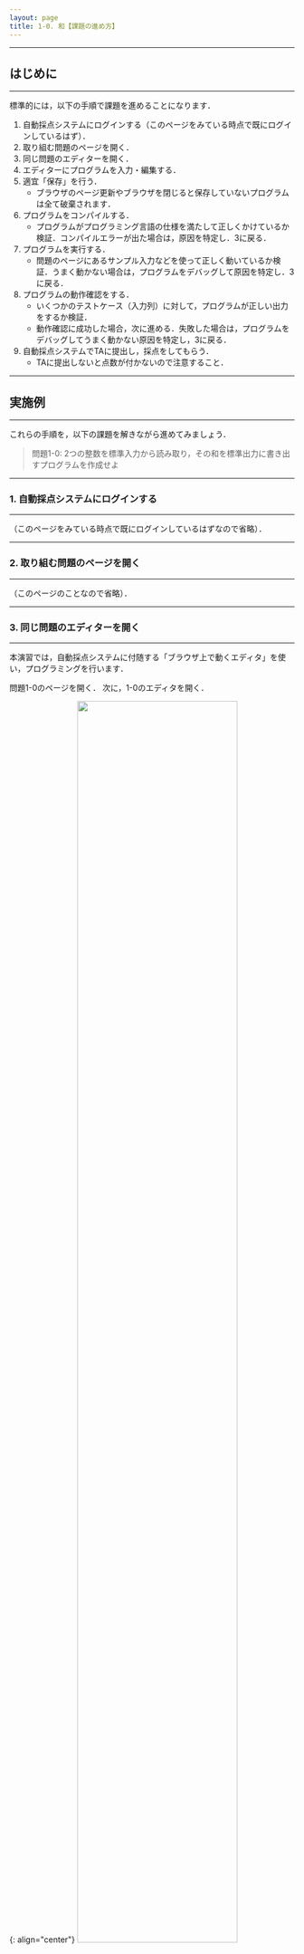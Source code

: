 ```yaml
---
layout: page
title: 1-0. 和【課題の進め方】
---
```


---
## はじめに
---

標準的には，以下の手順で課題を進めることになります．

1. 自動採点システムにログインする（このページをみている時点で既にログインしているはず）．
2. 取り組む問題のページを開く．
3. 同じ問題のエディターを開く．
4. エディターにプログラムを入力・編集する．
5. 適宜「保存」を行う．
   * ブラウザのページ更新やブラウザを閉じると保存していないプログラムは全て破棄されます．
6. プログラムをコンパイルする．
   * プログラムがプログラミング言語の仕様を満たして正しくかけているか検証．コンパイルエラーが出た場合は，原因を特定し．3に戻る．
7. プログラムを実行する．
   * 問題のページにあるサンプル入力などを使って正しく動いているか検証．うまく動かない場合は，プログラムをデバッグして原因を特定し．3に戻る． 
8. プログラムの動作確認をする．
   * いくつかのテストケース（入力列）に対して，プログラムが正しい出力をするか検証．
   * 動作確認に成功した場合，次に進める．失敗した場合は，プログラムをデバッグしてうまく動かない原因を特定し，3に戻る．
9. 自動採点システムでTAに提出し，採点をしてもらう．
   * TAに提出しないと点数が付かないので注意すること．

---
## 実施例
---

これらの手順を，以下の課題を解きながら進めてみましょう．

> 問題1-0: 2つの整数を標準入力から読み取り，その和を標準出力に書き出すプログラムを作成せよ


---
### 1. 自動採点システムにログインする
---
（このページをみている時点で既にログインしているはずなので省略）．

---
### 2. 取り組む問題のページを開く
---
（このページのことなので省略）．

---
### 3. 同じ問題のエディターを開く
---

本演習では，自動採点システムに付随する「ブラウザ上で動くエディタ」を使い，プログラミングを行います．

問題1-0のページを開く． 次に，1-0のエディタを開く．

{: align="center"}
<img src="p10-01.png" width="75%">

<br>

<br>

すると，以下のようなページが現れます．

{: align="center"}
<img src="p10-02.png" width="75%">  

---
### 4. エディターにプログラムを入力・編集する．
---

エディターページの黒い部分がエディターなので，以下のプログラムを入力してください．

- 実際の問題ではプログラムを自分で設計・実装することになります．

```
#include <stdio.h>

int main()
{
  int a, b;
  scanf("%d %d", &a, &b);
  printf("%d\n", a+b);
  return 0;
}
```
---
### 5. 適宜「保存」を行う
---

入力したソースコードを保存するために「保存」ボタンを押します．

{: align="center"}
<img src="p10-03.png" width="75%">

<br>

<br>

そうすると，保存履歴が追加されます．
履歴には最近のものから最大で100件表示されます．

{: align="center"}
<img src="p10-04.png" width="75%">

また，履歴のリンクをクリックすることで，いつでも保存した状態に戻ることができます．


---
### 6. プログラムをコンパイルする．
---

プログラムが完成したと思ったら，作成したプログラムをコンパイルします．
C言語のソースコードがコンピュータが実行できる形式（機械語）に翻訳されます．

通常は，ターミナルなどで以下のコマンドを入れます．ここで，`sum.c`はソースコードのファイル名となります．
```
$ gcc -Wall sum.c
```
プログラムが正しく書かれていれば，実際には，，実行ファイル`a.out`が作成されます．
- なお，`-Wall`はコンパイルエラーにはならないものの，ソースコードに問題がありそうな場合に警告を表示するためのオプションです．予期せぬバグを防止するために，このオプションは必ず付けることを推奨しています．

この演習では，全てサーバ側で処理するため，「保存 / コンパイル」ボタンをクリックします．
すると，内部的にコンパイルが行われ，正しければメッセージなし，なにか問題があれば，エラーメッセージが表示されます．

{: align="center"}
<img src="p10-05.png" width="75%">


---
### 7. プログラムを実行する．
---

コンパイルが正常に終了した場合，次に実際にプログラムを実行してみます．

本来は，`sum.c`から作成された`a.out`を実行するには，以下のコマンドを入力します．
```
$ ./a.out
```

この演習では，全てサーバ側で処理するため，「保存 / コンパイル / 実行」ボタンをクリックします．
すると，内部的にコンパイルとプログラムの実行が行われます．
このときに，「入力データ」に入れたものが，標準入力としてプログラムに渡されます．

{: align="center"}
<img src="p10-06.png" width="75%">

<br>

<br>

具体的に，上記のプログラムでは`scanf`関数により，標準入力（キーボード）からの入力待ちの状態になりますので，２つの整数を入力します．

例：`4 5`

「コンパイル/実行」ボタンを押すと実行結果が表示されます．

{: align="center"}
<img src="p10-07.png" width="75%">


実際に問題に取り組むときは，問題のページに書かれている実行例を入力し，期待通りの出力が得られることを確認してください．

上の例では，プログラムが正しく動作したので，デバッグは不要です．

---
### 8. プログラムの動作確認をする．
---

プログラムのコンパイル/実行が完了したら，動作確認に進みます．
エディターの下にある「動作確認」ボタンをクリックすると，内部で用意した入力と出力のセット（テストケース）に対して，プログラムの実行と出力の比較がされます．
全てのテストケースに正解した場合，動作確認成功となります．

{: align="center"}
<img src="p10-08.png" width="75%">

<br>

<br>

なお，このシステムは複数の受講生が同時に利用していますので，ボタンを押した順番に動作確認が行われます．
このため，ボタンを押した直後は「テスト中」と表示されます．
よほど混雑していない限り，評価はすぐに完了します．
動作確認に成功すると，次のような画面が表示されます．

{: align="center"}
<img src="p10-09.png" width="75%">

<br>

<br>

また黒いエディターの下には，実行結果が表示されています．

{: align="center"}
<img src="p10-10.png" width="75%">

`STDIN`は「標準入力から与えられた内容」，`STDOUT`は「標準出力からプログラムが出力した内容」，ここには表示されていませんが`STDERR`は「標準エラー出力から出力した内容」を表示しています．
この例では，`3 4`の入力に対してプログラムが`7`を返し，その出力が正しかったことを示しています．
失敗したと表示された場合は，失敗したテストケースが赤色で表示されますので，それに対してコンパイル/実行を行なうなどして，プログラムをデバッグしてください．

---
### 9. TAに動作確認に成功したことを報告し，採点をしてもらう．
---

動作確認に成功したら，TAに提出して採点してもらいます．仕様を満たさない場合は減点されるので，仕様をよく読んで，適宜プログラムを修正してから提出しましょう．
**TAに提出しないと，その問題で得られる点数はゼロです．**

{: align="center"}
<img src="p10-11.png" width="75%">

<br>

<br>

TAに提出中はその問題の動作確認・提出はできません．TAの採点が完了するまで，次の問題に取り組むなどしていて下さい．

{: align="center"}
<img src="p10-12.png" width="75%">

<br>

<br>

自動採点システムのトップページを見ると，TAに提出した問題は「提出済（未採点）」という状態になっています．TAが採点した後は「採点済」という状態になります．

{: align="center"}
<img src="p10-13.png" width="75%">


---
## 分からないことがあったら
---

書籍を見ながらのプログラミング，インターネットでの検索，教員・TAへの相談，周りの人との相談，など，**すべて問題ありません．推奨します．**
ただし言うまでもなく剽窃（コピペ）は厳に謹んでください．
ただし，インターネットで検索する場合，**とくに日本語での検索結果（Wikipedia 含む）には間違いが含まれている可能性がより高い** ことに留意してください．一般に書籍の方が正確性が高く，また，記事を検索する場合は日本語記事よりも英語記事の方が正確である場合が多いです．たとえば[英語版Wikipeda](https://en.wikipedia.org/)の計算機科学関連の記事や，[Stack Overflow](http://stackoverflow.com/)で票をたくさんもらっている回答はかなり正確だと思ってもらって結構です．

ChatGPTをはじめとする生成系AIの利用については，"東北大学 オンライン授業 ガイド"の[ChatGPT等の生成系AI利用に関する留意事項（学生向け）](https://olg.cds.tohoku.ac.jp/forstudents/ai-tools)に記載されているとおり， <font color="red"><b>AIの出力をレポート等の解答にそのまま利用することは自身の勉強になりません</b></font>．
プログラミング演習Aは皆さん自身のプログラミング能力を高めることが目的ですので，生成系AIを使ってコードを生成すること，コードのデバッグを行うことは控えてください．

また，各問題には「ヒント」の欄を設け，簡単なコメント・参考図書の該当章・参考URLなどを示しています．
「林」「倉」「高橋」などはそれぞれ参考図書を著者名で表します．
この欄に挙がっているキーワードを眺めるだけでも問題を解く際の大きなヒントとなるでしょう．

言語の仕様については以下のサイトや書籍も有益です．

- [JM Project (Japanese)](https://linuxjm.osdn.jp/index.html) （日本語，検索窓から関数名などで検索できる）
- [C reference - cppreference.com](http://en.cppreference.com/w/c) （英語）
- Samuel P. Harbison III and Guy L. Steele Jr.：『Cリファレンスマニュアル』，エスアイビーアクセス，2015．

